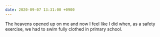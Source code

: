 ```yaml
---
date: 2020-09-07 13:31:00 +0900
---
```


The heavens opened up on me and now I feel like I did when, as a safety exercise, we had to swim fully clothed in primary school.

